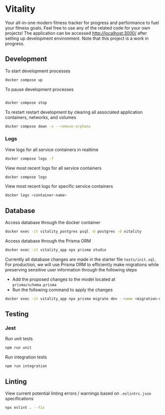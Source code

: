 # Vitality

Your all-in-one modern fitness tracker for progress and performance to fuel your fitness goals. Feel free to use any of the related code for your own projects! The application can be accessed [http://localhost:3000/](http://localhost:3000/) after setting up development environment. Note that this project is a work in progress.

## Development

To start development processes

``` bash
docker compose up 
```

To pause development processes

```bash

docker compose stop
```

To restart restart development by clearing all associated application containers, networks, and volumes

```bash
docker compose down -v --remove-orphans 
```

### Logs

View logs for all service containers in realtime

```bash
docker compose logs -f
```

View most recent logs for all service containers

```bash
docker compose logs 
```

View most recent logs for specific service containers

```bash
docker logs <container-name> 
```

## Database

Access database through the docker container

``` bash
docker exec -it vitality_postgres psql -U postgres -d vitality
```

Access database  through the Prisma ORM

``` bash
docker exec -it vitality_app npx prisma studio
```

Currently all database changes are made in the starter file `tests/init.sql`. For production, we will use Prisma ORM to efficiently make migrations while preserving sensitive user information through the following steps

- Add the proposed changes to the model located at `prisma/schema.prisma`
- Run the following command to apply the changes

``` bash
docker exec -it vitality_app npx prisma migrate dev --name <migration-name>
```

## Testing

### Jest

Run unit tests

```bash
npm run unit
```

Run integration tests

```bash
npm run integration
```

## Linting

View current potential linting errors / warnings based on `.eslintrc.json` specifications

```bash
npx eslint . --fix
```
